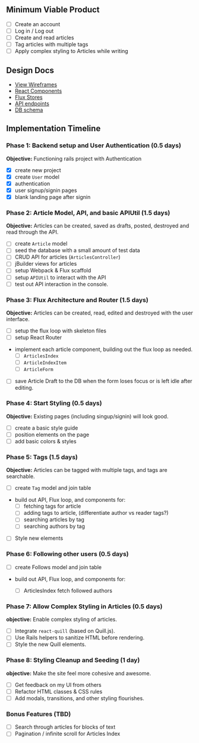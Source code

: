 ## Minimum Viable Product

<!-- This is a Markdown checklist. Use it to keep track of your
progress. Put an x between the brackets for a checkmark: [x] -->

- [ ] Create an account
- [ ] Log in / Log out
- [ ] Create and read articles
- [ ] Tag articles with multiple tags
- [ ] Apply complex styling to Articles while writing

## Design Docs
* [View Wireframes][views]
* [React Components][components]
* [Flux Stores][stores]
* [API endpoints][api-endpoints]
* [DB schema][schema]

[views]: ./docs/views.md
[components]: ./docs/components.md
[stores]: ./docs/stores.md
[api-endpoints]: ./docs/api-endpoints.md
[schema]: ./docs/schema.md

## Implementation Timeline

### Phase 1: Backend setup and User Authentication (0.5 days)

**Objective:** Functioning rails project with Authentication

- [x] create new project
- [x] create `User` model
- [x] authentication
- [x] user signup/signin pages
- [x] blank landing page after signin

### Phase 2: Article Model, API, and basic APIUtil (1.5 days)

**Objective:** Articles can be created, saved as drafts, posted, destroyed and read through
the API.

- [ ] create `Article` model
- [ ] seed the database with a small amount of test data
- [ ] CRUD API for articles (`ArticlesController`)
- [ ] jBuilder views for articles
- [ ] setup Webpack & Flux scaffold
- [ ] setup `APIUtil` to interact with the API
- [ ] test out API interaction in the console.

### Phase 3: Flux Architecture and Router (1.5 days)

**Objective:** Articles can be created, read, edited and destroyed with the
user interface.

- [ ] setup the flux loop with skeleton files
- [ ] setup React Router
- implement each article component, building out the flux loop as needed.
  - [ ] `ArticlesIndex`
  - [ ] `ArticleIndexItem`
  - [ ] `ArticleForm`
- [ ] save Article Draft to the DB when the form loses focus or is left idle
  after editing.

### Phase 4: Start Styling (0.5 days)

**Objective:** Existing pages (including singup/signin) will look good.

- [ ] create a basic style guide
- [ ] position elements on the page
- [ ] add basic colors & styles

### Phase 5: Tags (1.5 days)

**Objective:** Articles can be tagged with multiple tags, and tags are searchable.

- [ ] create `Tag` model and join table
- build out API, Flux loop, and components for:
  - [ ] fetching tags for article
  - [ ] adding tags to article, (differentiate author vs reader tags?)
  - [ ] searching articles by tag
  - [ ] searching authors by tag
- [ ] Style new elements

### Phase 6: Following other users (0.5 days)
- [ ] create Follows model and join table
- build out API, Flux loop, and components for:
  - [ ] ArticlesIndex fetch followed authors


### Phase 7: Allow Complex Styling in Articles (0.5 days)

**objective:** Enable complex styling of articles.

- [ ] Integrate `react-quill` (based on Quill.js).
- [ ] Use Rails helpers to sanitize HTML before rendering.
- [ ] Style the new Quill elements.

### Phase 8: Styling Cleanup and Seeding (1 day)

**objective:** Make the site feel more cohesive and awesome.

- [ ] Get feedback on my UI from others
- [ ] Refactor HTML classes & CSS rules
- [ ] Add modals, transitions, and other styling flourishes.

### Bonus Features (TBD)
- [ ] Search through articles for blocks of text
- [ ] Pagination / infinite scroll for Articles Index

[phase-one]: ./docs/phases/phase1.md
[phase-two]: ./docs/phases/phase2.md
[phase-three]: ./docs/phases/phase3.md
[phase-four]: ./docs/phases/phase4.md
[phase-five]: ./docs/phases/phase5.md
